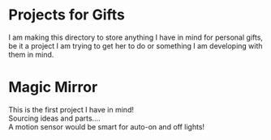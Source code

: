 # Projects for Gifts
I am making this directory to store anything I have in mind for personal gifts, be it a project I am trying to get her to do or something I am developing with them in mind.

# Magic Mirror
This is the first project I have in mind!\
Sourcing ideas and parts....\
A motion sensor would be smart for auto-on and off lights!
